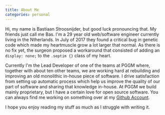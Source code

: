 ```yaml
---
title: About Me
categories: personal
---
```


<!--

TODO:
* expand with skills (use shortcodes for sliders and stuff)

-->

Hi, my name is Bastiaan Stroosnijder, but good luck pronouncing that. My friends just call me Bas. I'm a 29 year old web/software engineer currently living in the Ntherlands. In July of 2017 they found a critical bug in genetic code which made my heartmuscle grow a lot larger that normal. As there is no fix yet, the surgeon proposed a workaround that consisted of adding an `display: none;` to the `.septim {}` class of my heart.

<!-- I am still figuring out what my business is, but currently ... -->
Currently I'm the Lead Developer of one of the teams at PGGM where, together with about ten other teams, we are working hard at rebuilding and improving an old monolithic in-house piece of software. I drive satisfaction from setting up automatic process which help us improve the quality of our part of software and sharing that knowledge in-house. At PGGM we build mainly proprietary, but I have a certain love for open source software. You can always find me working on something over at my [Github Account][github].

I hope you enjoy reading my stuff as much as I struggle with writing it.


[github]: https://github.com/strootje
